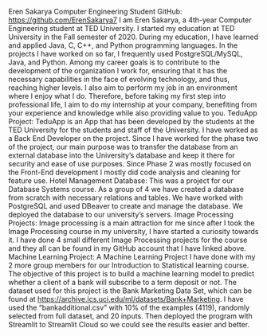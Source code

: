 Eren Sakarya
Computer Engineering Student
GitHub: https://github.com/ErenSakarya7
I am Eren Sakarya, a 4th-year Computer Engineering student at TED University. I started my education
at TED University in the Fall semester of 2020. During my education, I have learned and applied Java,
C, C++, and Python programming languages. In the projects I have worked on so far, I frequently used
PostgreSQL/MySQL, Java, and Python.
Among my career goals is to contribute to the development of the organization I work for, ensuring
that it has the necessary capabilities in the face of evolving technology, and thus, reaching higher levels.
I also aim to perform my job in an environment where I enjoy what I do. Therefore, before taking my
first step into professional life, I aim to do my internship at your company, benefiting from your
experience and knowledge while also providing value to you.
TeduApp Project:
TeduApp is an App that has been developed by the students at the TED University for the students and
staff of the University. I have worked as a Back End Developer on the project. Since I have worked for
the phase two of the project, our main purpose was to transfer the database from an external database
into the University’s database and keep it there for security and ease of use purposes. Since Phase 2
was mostly focused on the Front-End development I mostly did code analysis and cleaning for feature
use.
Hotel Management Database:
This was a project for our Database Systems course. As a group of 4 we have created a database from
scratch with necessary relations and tables. We have worked with PostgreSQL and used DBeaver to
create and manage the database. We deployed the database to our university’s servers.
Image Processing Projects:
Image processing is a main attraction for me since after I took the Image Processing course in my
university, I have started a curiosity towards it. I have done 4 small different Image Processing projects
for the course and they all can be found in my GitHub account that I have linked above.
Machine Learning Project:
A Machine Learning Project I have done with my 2 more group members for our Introduction to
Statistical learning course. The objective of this project is to build a machine learning model to predict
whether a client of a bank will subscribe to a term deposit or not. The dataset used for this project is
the Bank Marketing Data Set, which can be found at
https://archive.ics.uci.edu/ml/datasets/Bank+Marketing. I have used the “bankadditional.csv” with
10% of the examples (4119), randomly selected from full dataset, and 20 inputs. Then deployed the
program with Streamlit to Streamlit Cloud so we could see the results easier and better.
